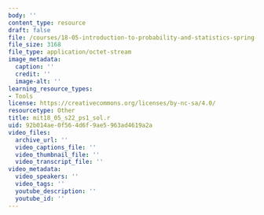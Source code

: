 ```yaml
---
body: ''
content_type: resource
draft: false
file: /courses/18-05-introduction-to-probability-and-statistics-spring-2022/mit18_05_s22_ps1_sol.r
file_size: 3168
file_type: application/octet-stream
image_metadata:
  caption: ''
  credit: ''
  image-alt: ''
learning_resource_types:
- Tools
license: https://creativecommons.org/licenses/by-nc-sa/4.0/
resourcetype: Other
title: mit18_05_s22_ps1_sol.r
uid: 92b014ae-0f56-4d6f-9ae5-963ad4619a2a
video_files:
  archive_url: ''
  video_captions_file: ''
  video_thumbnail_file: ''
  video_transcript_file: ''
video_metadata:
  video_speakers: ''
  video_tags: ''
  youtube_description: ''
  youtube_id: ''
---
```

